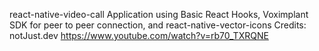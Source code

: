react-native-video-call Application
using Basic React Hooks,
Voximplant SDK for peer to peer connection,
and react-native-vector-icons
Credits: notJust․dev
https://www.youtube.com/watch?v=rb70_TXRQNE
